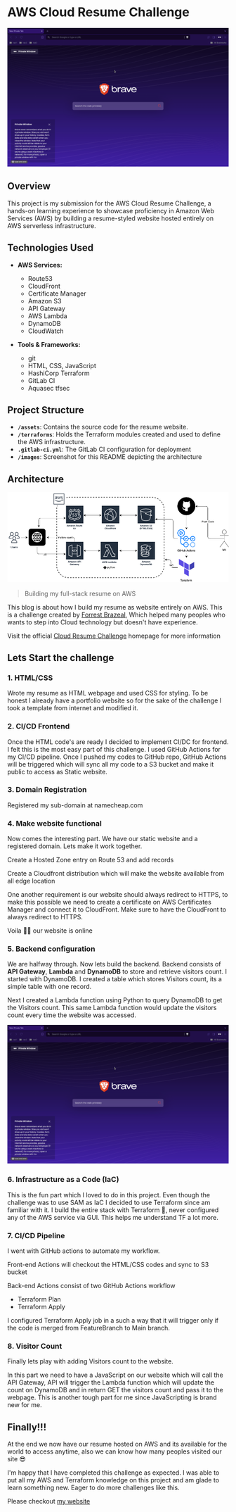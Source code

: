 # AWS Cloud Resume Challenge

![crc_gif](images/crc_gif.gif)

## Overview

This project is my submission for the AWS Cloud Resume Challenge, a hands-on learning experience to showcase proficiency in Amazon Web Services (AWS) by building a resume-styled website hosted entirely on AWS serverless infrastructure.

## Technologies Used

- **AWS Services:**
  - Route53
  - CloudFront
  - Certificate Manager
  - Amazon S3
  - API Gateway
  - AWS Lambda
  - DynamoDB
  - CloudWatch

- **Tools & Frameworks:**
  - git
  - HTML, CSS, JavaScript
  - HashiCorp Terraform
  - GitLab CI
  - Aquasec tfsec 

## Project Structure

- **`/assets`**: Contains the source code for the resume website.
- **`/terraforms`**: Holds the Terraform modules created and used to define the AWS infrastructure.
- **`.gitlab-ci.yml`**: The GitLab CI configuration for deployment
- **`/images`**: Screenshot for this README depicting the architecture

## Architecture 

![Architecture Diagram](images/awscrc_architecture.png)
> Building my full-stack resume on AWS

This blog is about how I build my resume as website entirely on AWS. This is a challenge created by [Forrest Brazeal](https://twitter.com/forrestbrazeal), Which helped many peoples who wants to step into Cloud technology but doesn't have experience. 

Visit the official [Cloud Resume Challenge](https://cloudresumechallenge.dev) homepage for more information


## Lets Start the challenge

### 1. HTML/CSS 
Wrote my resume as HTML webpage and used CSS for styling. To be honest I already have a portfolio website so for the sake of the challenge I took a template from internet and modified it. 

### 2. CI/CD Frontend
Once the HTML code's are ready I decided to implement CI/DC for frontend. I felt this is the most easy part of this challenge.
I used GitHub Actions for my CI/CD pipeline. Once I pushed my codes to GitHub repo, GitHub Actions will be triggered which will sync all my code to a S3 bucket and make it public to access as Static website.

### 3. Domain Registration 
Registered my sub-domain at namecheap.com 

### 4. Make website functional
Now comes the interesting part. We have our static website and a registered domain. Lets make it work together.

Create a Hosted Zone entry on Route 53 and add records

Create a Cloudfront distribution which will make the website available from all edge location 

One another requirement is our website should always redirect to HTTPS, to make this possible we need to create a certificate on AWS Certificates Manager and connect it to CloudFront. Make sure to have the CloudFront to always redirect to HTTPS.

Voila 💪🏼  our website is online 

### 5. Backend configuration

We are halfway through. Now lets build the backend. Backend consists of **API Gateway**, **Lambda** and **DynamoDB** to store and retrieve visitors count. 
I started with DynamoDB. I created a table which stores Visitors count, its a simple table with one record. 

Next I created a Lambda function using Python to query DynamoDB to get the Visitors count. This same Lambda function would update the visitors count every time the website was accessed. 

![crc_gif](images/crc_gif.gif)

### 6. Infrastructure as a Code (IaC)

This is the fun part which I loved to do in this project. Even though the challenge was to use SAM as IaC I decided to use Terraform since am familiar with it. I build the entire stack with Terraform 💯, never configured any of the AWS service via GUI. This helps me understand TF a lot more. 

### 7. CI/CD Pipeline

I went with GitHub actions to automate my workflow. 

Front-end Actions will checkout the HTML/CSS codes and sync to S3 bucket

Back-end Actions consist of two GitHub Actions workflow 
- Terraform Plan
- Terraform Apply

I configured Terraform Apply job in a such a way that it will trigger only if the code is merged from FeatureBranch to Main branch. 

### 8. Visitor Count

Finally lets play with adding Visitors count to the website.

In this part we need to have a JavaScript on our website which will call the API Gateway, API will trigger the Lambda function which will update the count on DynamoDB and in return GET the visitors count and pass it to the webpage.
This is another tough part for me since JavaScripting is brand new for me.

## Finally!!!

At the end we now have our resume hosted on AWS and its available for the world to access anytime, also we can know how many peoples visited our site 😎

I'm happy that I have completed this challenge as expected. I was able to put all my AWS and Terraform knowledge on this project and am glade to learn something new. 
Eager to do more challenges like this.

Please checkout [my website](https://awsresume.darvinpatel.com/)
